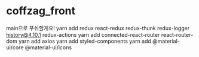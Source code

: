 # coffzag_front

main으로 푸쉬할게요!
yarn add redux react-redux redux-thunk redux-logger history@4.10.1 redux-actions
yarn add connected-react-router react-router-dom
yarn add axios
yarn add styled-components
yarn add @material-ui/core @material-ui/icons
